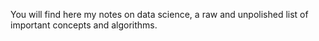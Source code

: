 You will find here my notes on data science, a raw and unpolished list of important concepts and algorithms.
